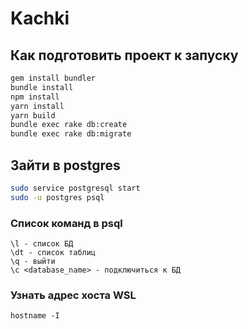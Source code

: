 # Kachki

## Как подготовить проект к запуску
```bash
gem install bundler
bundle install
npm install
yarn install
yarn build
bundle exec rake db:create
bundle exec rake db:migrate
```

## Зайти в postgres
```bash
sudo service postgresql start
sudo -u postgres psql
```

### Список команд в psql
```
\l - список БД
\dt - список таблиц
\q - выйти
\с <database_name> - подключиться к БД
```

### Узнать адрес хоста WSL
`hostname -I`